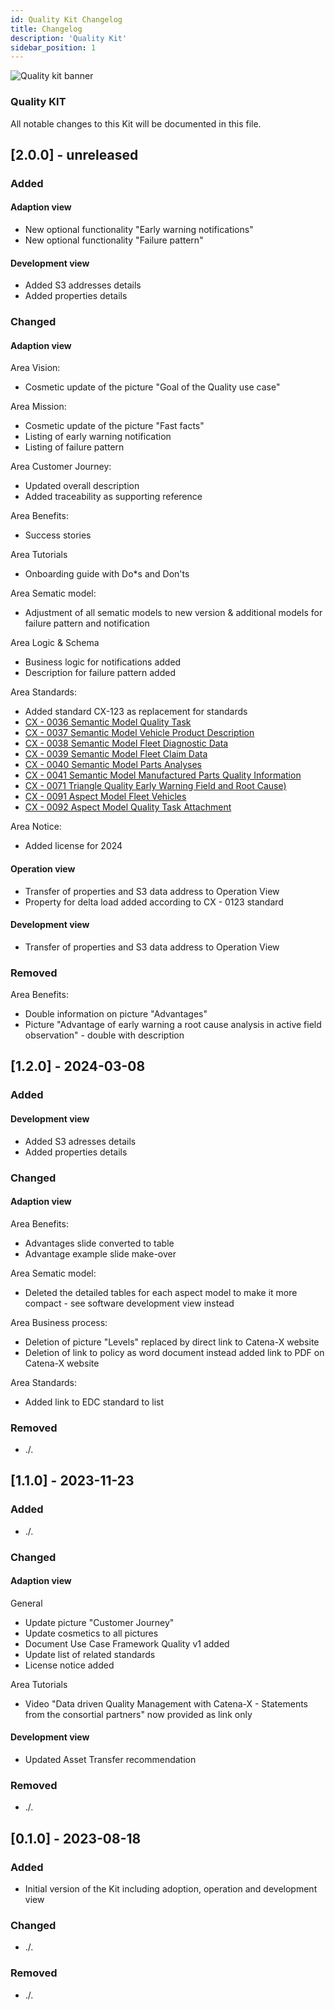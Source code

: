 ```yaml
---
id: Quality Kit Changelog
title: Changelog
description: 'Quality Kit'
sidebar_position: 1
---
```


![Quality kit banner](@site/static/img/kits\data-driven-quality-management\data-driven-quality-management-kit-logo.drawio.svg)

### Quality KIT

All notable changes to this Kit will be documented in this file.

## [2.0.0] - unreleased

### Added

#### Adaption view

-   New optional functionality "Early warning notifications"
-   New optional functionality "Failure pattern"

#### Development view

-   Added S3 addresses details
-   Added properties details

### Changed

#### Adaption view

Area Vision:

-   Cosmetic update of the picture "Goal of the Quality use case"

Area Mission:

-   Cosmetic update of the picture "Fast facts"
-   Listing of early warning notification
-   Listing of failure pattern

Area Customer Journey:

-   Updated overall description
-   Added traceability as supporting reference

Area Benefits:

-   Success stories

Area Tutorials

-   Onboarding guide with Do\*s and Don'ts

Area Sematic model:

-   Adjustment of all sematic models to new version & additional models for failure pattern and notification

Area Logic & Schema

-   Business logic for notifications added
-   Description for failure pattern added

Area Standards:

-   Added standard CX-123 as replacement for standards
-   [CX - 0036 Semantic Model Quality Task](https://catena-x.net/fileadmin/user_upload/Standard-Bibliothek/Update_PDF_Maerz/PLM_Quality_Use_Case_Live_Quality_Loops/CX_-_0041_Semantic_Model_Manufactured_Parts_Quality_Information_v_1.0.1.pdf)
-   [CX - 0037 Semantic Model Vehicle Product Description](https://eclipse-tractusx.github.io/docs-kits/kits/Quality-Kit/Quality%20Kit%20Changelog)
-   [CX - 0038 Semantic Model Fleet Diagnostic Data](https://catena-x.net/fileadmin/user_upload/Standard-Bibliothek/Update_PDF_Maerz/PLM_Quality_Use_Case_Live_Quality_Loops/CX_-_0038_Semantic_Model_Fleet_Diagnostic_Data__v_1.0.1.pdf)
-   [CX - 0039 Semantic Model Fleet Claim Data](https://eclipse-tractusx.github.io/docs-kits/kits/Quality-Kit/Quality%20Kit%20Changelog)
-   [CX - 0040 Semantic Model Parts Analyses](https://catena-x.net/fileadmin/user_upload/Standard-Bibliothek/Update_PDF_Maerz/PLM_Quality_Use_Case_Live_Quality_Loops/CX_-_0036_Semantic_Model_Quality_Task_v_1.0.1.pdf)
-   [CX - 0041 Semantic Model Manufactured Parts Quality Information](https://catena-x.net/fileadmin/user_upload/Standard-Bibliothek/Update_PDF_Maerz/PLM_Quality_Use_Case_Live_Quality_Loops/CX_-_0037_Semantic_Model_Vehicle_Product_Description_v_1.0.1.pdf)
-   [CX - 0071 Triangle Quality Early Warning Field and Root Cause)](https://eclipse-tractusx.github.io/docs-kits/kits/Quality-Kit/Quality%20Kit%20Changelog)
-   [CX - 0091 Aspect Model Fleet Vehicles](https://catena-x.net/fileadmin/user_upload/Standard-Bibliothek/Update_September23/CX-0091-AspectModelFleetVehicles-v.1.0.0.pdf)
-   [CX - 0092 Aspect Model Quality Task Attachment](https://eclipse-tractusx.github.io/docs-kits/kits/Quality-Kit/Quality%20Kit%20Changelog#top)

Area Notice:

-   Added license for 2024

#### Operation view

-   Transfer of properties and S3 data address to Operation View
-   Property for delta load added according to CX - 0123 standard

#### Development view

-   Transfer of properties and S3 data address to Operation View

### Removed

Area Benefits:

-   Double information on picture "Advantages"
-   Picture "Advantage of early warning a root cause analysis in active field observation" - double with description

## [1.2.0] - 2024-03-08

### Added

#### Development view

- Added S3 adresses details
- Added properties details

### Changed

#### Adaption view

Area Benefits:

- Advantages slide converted to table
- Advantage example slide make-over

Area Sematic model:

- Deleted the detailed tables for each aspect model to make it more compact - see software development view instead

Area Business process:

- Deletion of picture "Levels" replaced by direct link to Catena-X website
- Deletion of link to policy as word document instead added link to PDF on Catena-X website

Area Standards:

- Added link to EDC standard to list

### Removed

- ./.

## [1.1.0] - 2023-11-23

### Added

- ./.

### Changed

#### Adaption view

General

- Update picture "Customer Journey"
- Update cosmetics to all pictures
- Document Use Case Framework Quality v1 added
- Update list of related standards
- License notice added

Area Tutorials

- Video "Data driven Quality Management with Catena-X - Statements from the consortial partners" now provided as link
  only

#### Development view

- Updated Asset Transfer recommendation

### Removed

- ./.

## [0.1.0] - 2023-08-18

### Added

- Initial version of the Kit including adoption, operation and development view

### Changed

- ./.

### Removed

- ./.
